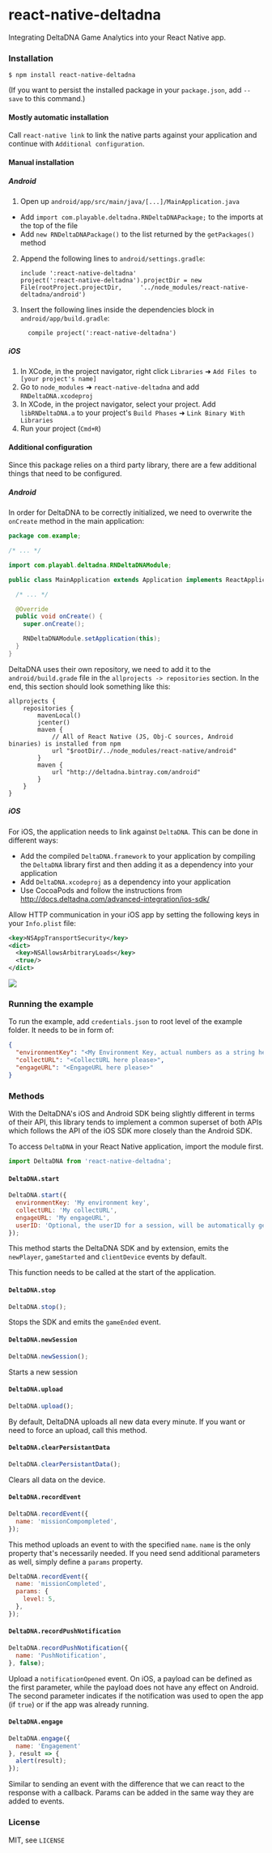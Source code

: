# react-native-deltadna

Integrating DeltaDNA Game Analytics into your React Native app.

### Installation
```
$ npm install react-native-deltadna
```
(If you want to persist the installed package in your `package.json`, add `--save` to this command.)

#### Mostly automatic installation
Call `react-native link` to link the native parts against your application and continue with `Additional configuration`.

#### Manual installation

##### Android
1. Open up `android/app/src/main/java/[...]/MainApplication.java`
  - Add `import com.playable.deltadna.RNDeltaDNAPackage;` to the imports at the top of the file
  - Add `new RNDeltaDNAPackage()` to the list returned by the `getPackages()` method
2. Append the following lines to `android/settings.gradle`:
  	```
  	include ':react-native-deltadna'
  	project(':react-native-deltadna').projectDir = new File(rootProject.projectDir, 	'../node_modules/react-native-deltadna/android')
  	```
3. Insert the following lines inside the dependencies block in `android/app/build.gradle`:
  	```
      compile project(':react-native-deltadna')
  	```

##### iOS
1. In XCode, in the project navigator, right click `Libraries` ➜ `Add Files to [your project's name]`
2. Go to `node_modules` ➜ `react-native-deltadna` and add `RNDeltaDNA.xcodeproj`
3. In XCode, in the project navigator, select your project. Add `libRNDeltaDNA.a` to your project's `Build Phases` ➜ `Link Binary With Libraries`
4. Run your project (`Cmd+R`)

#### Additional configuration
Since this package relies on a third party library, there are a few additional things that need to be configured.

##### Android
In order for DeltaDNA to be correctly initialized, we need to overwrite the `onCreate` method in the main application:
```java
package com.example;

/* ... */

import com.playabl.deltadna.RNDeltaDNAModule;

public class MainApplication extends Application implements ReactApplication {

  /* ... */

  @Override
  public void onCreate() {
    super.onCreate();

    RNDeltaDNAModule.setApplication(this);
  }
}

```

DeltaDNA uses their own repository, we need to add it to the `android/build.grade` file in the `allprojects -> repositories` section. In the end, this section should look something like this:
```
allprojects {
    repositories {
        mavenLocal()
        jcenter()
        maven {
            // All of React Native (JS, Obj-C sources, Android binaries) is installed from npm
            url "$rootDir/../node_modules/react-native/android"
        }
        maven {
            url "http://deltadna.bintray.com/android"
        }
    }
}
```

##### iOS
For iOS, the application needs to link against `DeltaDNA`. This can be done in different ways:
- Add the compiled `DeltaDNA.framework` to your application by compiling the `DeltaDNA` library first and then adding it as a dependency into your application
- Add `DeltaDNA.xcodeproj` as a dependency into your application
- Use CocoaPods and follow the instructions from http://docs.deltadna.com/advanced-integration/ios-sdk/

Allow HTTP communication in your iOS app by setting the following keys in your `Info.plist` file:
```xml
<key>NSAppTransportSecurity</key>
<dict>
  <key>NSAllowsArbitraryLoads</key>
  <true/>
</dict>
```

![](http://docs.deltadna.com/wp-content/uploads/2014/08/Screen-Shot-2015-09-18-at-09.05.30.png)

### Running the example
To run the example, add `credentials.json` to root level of the example folder. It needs to be in form of:
```json
{
  "environmentKey": "<My Environment Key, actual numbers as a string here please>",
  "collectURL": "<CollectURL here please>",
  "engageURL": "<EngageURL here please>"
}
```

### Methods
With the DeltaDNA's iOS and Android SDK being slightly different in terms of their API, this library tends to implement a common superset of both APIs which follows the API of the iOS SDK more closely than the Android SDK.

To access `DeltaDNA` in your React Native application, import the module first.
```javascript
import DeltaDNA from 'react-native-deltadna';
```

#### `DeltaDNA.start`
```javascript
DeltaDNA.start({
  environmentKey: 'My environment key',
  collectURL: 'My collectURL',
  engageURL: 'My engageURL',
  userID: 'Optional, the userID for a session, will be automatically generated otherwise',
});
```
This method starts the DeltaDNA SDK and by extension, emits the `newPlayer`, `gameStarted` and `clientDevice` events by default.

This function needs to be called at the start of the application.

#### `DeltaDNA.stop`
```javascript
DeltaDNA.stop();
```
Stops the SDK and emits the `gameEnded` event.

#### `DeltaDNA.newSession`
```javascript
DeltaDNA.newSession();
```
Starts a new session

#### `DeltaDNA.upload`
```javascript
DeltaDNA.upload();
```
By default, DeltaDNA uploads all new data every minute. If you want or need to force an upload, call this method.

#### `DeltaDNA.clearPersistantData`
```javascript
DeltaDNA.clearPersistantData();
```
Clears all data on the device.

#### `DeltaDNA.recordEvent`
```javascript
DeltaDNA.recordEvent({
  name: 'missionCompompleted',
});
```
This method uploads an event to with the specified `name`. `name` is the only property that's necessarily needed. If you need send additional parameters as well, simply define a `params` property.
```javascript
DeltaDNA.recordEvent({
  name: 'missionCompleted',
  params: {
    level: 5,
  },
});
```

#### `DeltaDNA.recordPushNotification`
```javascript
DeltaDNA.recordPushNotification({
  name: 'PushNotification',
}, false);
```
Upload a `notificationOpened` event. On iOS, a payload can be defined as the first parameter, while the payload does not have any effect on Android. The second parameter indicates if the notification was used to open the app (if `true`) or if the app was already running.

#### `DeltaDNA.engage`
```javascript
DeltaDNA.engage({
  name: 'Engagement'
}, result => {
  alert(result);
});
```
Similar to sending an event with the difference that we can react to the response with a callback. Params can be added in the same way they are added to events.

### License

MIT, see `LICENSE`
